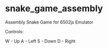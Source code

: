 # snake_game_assembly
Assembly Snake Game for 6502js Emulator

Controls: 

W - Up
A - Left
S - Down
D - Right

